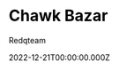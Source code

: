 ---
title: Chawk Bazar 
download: https://1.envato.market/0JrNRM
github: null
price: 29
demo: https://chawkbazar.vercel.app/
author: Redqteam  
author_link: https://redq.io/
date: 2022-12-21T00:00:00.000Z
description: ChawkBazar is a lifestyle ecommerce template based on React, Next, TypeScript & Tailwind.
ssg:
  - Nextjs
css:
  - Tailwind 
cms:

category:
  - Ecommerce
draft: false
---